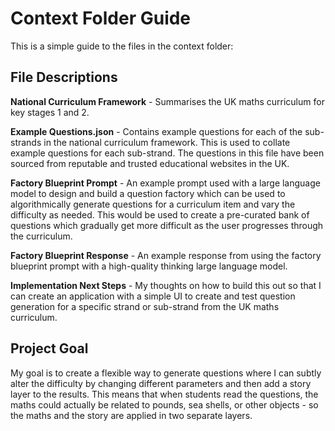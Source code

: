 # Context Folder Guide

This is a simple guide to the files in the context folder:

## File Descriptions

**National Curriculum Framework** - Summarises the UK maths curriculum for key stages 1 and 2.

**Example Questions.json** - Contains example questions for each of the sub-strands in the national curriculum framework. This is used to collate example questions for each sub-strand. The questions in this file have been sourced from reputable and trusted educational websites in the UK.

**Factory Blueprint Prompt** - An example prompt used with a large language model to design and build a question factory which can be used to algorithmically generate questions for a curriculum item and vary the difficulty as needed. This would be used to create a pre-curated bank of questions which gradually get more difficult as the user progresses through the curriculum.

**Factory Blueprint Response** - An example response from using the factory blueprint prompt with a high-quality thinking large language model.

**Implementation Next Steps** - My thoughts on how to build this out so that I can create an application with a simple UI to create and test question generation for a specific strand or sub-strand from the UK maths curriculum.

## Project Goal

My goal is to create a flexible way to generate questions where I can subtly alter the difficulty by changing different parameters and then add a story layer to the results. This means that when students read the questions, the maths could actually be related to pounds, sea shells, or other objects - so the maths and the story are applied in two separate layers.